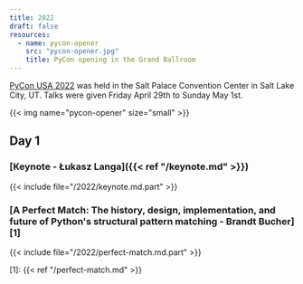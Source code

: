 ```yaml
---
title: 2022
draft: false
resources:
  - name: pycon-opener
    src: "pycon-opener.jpg"
    title: PyCon opening in the Grand Ballroom
---
```


[PyCon USA 2022](https://us.pycon.org/2022/)
was held in the Salt Palace Convention Center in Salt Lake City, UT.
Talks were given Friday April 29th to Sunday May 1st.

{{< img name="pycon-opener" size="small" >}}

## Day 1

### [Keynote - Łukasz Langa]({{< ref "/keynote.md" >}})

{{< include file="/2022/keynote.md.part" >}}

### [A Perfect Match: The history, design, implementation, and future of Python's structural pattern matching - Brandt Bucher][1]

{{< include file="/2022/perfect-match.md.part" >}}

[1]: {{< ref "/perfect-match.md" >}}
